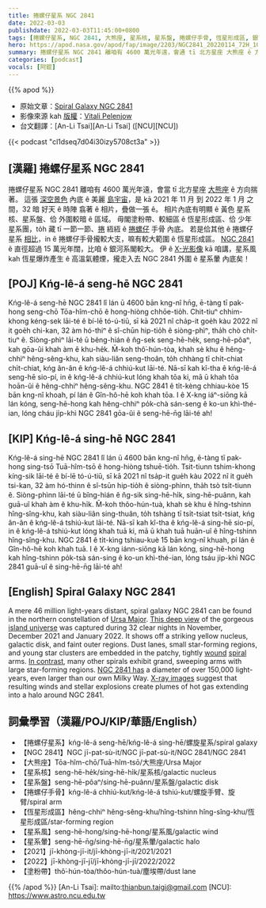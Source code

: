 ```yaml
---
title: 捲螺仔星系 NGC 2841
date: 2022-03-03
publishdate: 2022-03-03T11:45:00+0800
tags: [捲螺仔星系, NGC 2841, 大熊座, 星系核, 星系盤, 捲螺仔手骨, 恆星形成區, 銀河系, X-光, 星系風, 星系暈, 塗粉帶]
hero: https://apod.nasa.gov/apod/fap/image/2203/NGC2841_20220114_72H_1024.jpg
summary: 捲螺仔星系 NGC 2841 離咱有 4600 萬光年遠，會通 tī 北方星座 大熊座 ê 方向揣著。
categories: [podcast]
vocals: [阿錕]
---
```


{{% apod %}}

- 原始文章：[Spiral Galaxy NGC 2841](https://apod.nasa.gov/apod/ap220303.html)
- 影像來源 kah [版權][copyright]：[Vitali Pelenjow](mailto:firstnamelastname@online.de)
- 台文翻譯：[An-Li Tsai][An-Li Tsai] ([NCU][NCU])

{{< podcast "cl1dseq7d04i30izy5708ct3a" >}}

## [漢羅] 捲螺仔星系 NGC 2841
捲螺仔星系 NGC 2841 離咱有 4600 萬光年遠，會當 tī 北方星座 [大熊座][Ursa Major] ê 方向揣著。
這張 [深空景色][This deep view] 內底 ê 美麗 [島宇宙][island universe]，是 kā 2021 年 11 月 到 2022 年 1 月 之間，32 暗 好天 ê 時陣 翕著 ê 相片，疊做一張 ê。
相片內底有明顯 ê 黃色 星系核、星系盤、佮 外圍較暗 ê 區域。
毋閣塗粉帶、較細區 ê 恆星形成區、佮 少年星系團，to̍h 藏 tī 一節一節、[捲][wound] 絚絚 ê [捲螺仔][spiral] 手骨 內底。
若是佮其他 ê 捲螺仔星系 [相比][In contrast]，in ê 捲螺仔手骨攏較大支，嘛有較大範圍 ê 恆星形成區。
[NGC 2841][NGC 2841 has] ê 直徑超過 15 萬光年闊，比咱 ê 銀河系閣較大。
伊 ê [X-光影像][X-ray images] kā 咱講，星系風 kah 恆星爆炸產生 ê 高溫氣體煙，攏走入去 NGC 2841 外圍 ê 星系暈 內底矣！

## [POJ] Kńg-lê-á seng-hē NGC 2841
Kńg-lê-á seng-hē NGC 2841 lî lán ū 4600 bān kng-nî hn̄g, ē-tàng tī pak-hong seng-chō Tōa-hîm-chō ê hong-hiòng chhōe-tio̍h.
Chit-tiuⁿ chhim-khong kéng-sek lāi-té ê bí-lē tó-ú-tiū, sī kā 2021 nî cha̍p-it goe̍h kàu 2022 nî it goe̍h chi-kan, 32 àm hó-thiⁿ ê sî-chūn hip-tio̍h ê siòng-phìⁿ, tha̍h chò chi̍t-tiuⁿ ê.
Siòng-phìⁿ lāi-té ū bêng-hián ê n̂g-sek seng-hē-he̍k, seng-hē-pôaⁿ, kah gōa-ûi khah àm ê khu-he̍k.
M̄-koh thô͘-hún-tòa, khah sè khu ê hêng-chhiⁿ hêng-sêng-khu, kah siàu-liân seng-thoân, to̍h chhàng tī chi̍t-chiat chi̍t-chiat, kńg ân-ân ê kńg-lê-á chhiú-kut lāi-té.
Nā-sī kah kî-tha ê kńg-lê-á seng-hē sio-pí, in ê kńg-lê-á chhiú-kut lóng khah tōa ki, mā ū khah tōa hoān-ûi ê hêng-chhiⁿ hêng-sêng-khu.
NGC 2841 ê ti̍t-kèng chhiau-kòe 15 bān kng-nî khoah, pí lán ê Gîn-hô-hē koh khah tōa.
I ê X-kng iáⁿ-siōng kā lán kóng, seng-hē-hong kah hêng-chhiⁿ po̍k-chà sán-seng ê ko-un khì-thé-ian, lóng cháu ji̍p-khì NGC 2841 gōa-ûi ê seng-hē-n̄g lāi-té ah!


## [KIP] Kńg-lê-á sing-hē NGC 2841
Kńg-lê-á sing-hē NGC 2841 lî lán ū 4600 bān kng-nî hn̄g, ē-tàng tī pak-hong sing-tsō Tuā-hîm-tsō ê hong-hiòng tshuē-tio̍h.
Tsit-tiunn tshim-khong kíng-sik lāi-té ê bí-lē tó-ú-tiū, sī kā 2021 nî tsa̍p-it gue̍h kàu 2022 nî it gue̍h tsi-kan, 32 àm hó-thinn ê sî-tsūn hip-tio̍h ê siòng-phìnn, tha̍h tsò tsi̍t-tiunn ê.
Siòng-phìnn lāi-té ū bîng-hián ê n̂g-sik sing-hē-hi̍k, sing-hē-puânn, kah guā-uî khah àm ê khu-hi̍k.
M̄-koh thôo-hún-tuà, khah sè khu ê hîng-tshinn hîng-sîng-khu, kah siàu-liân sing-thuân, to̍h tshàng tī tsi̍t-tsiat tsi̍t-tsiat, kńg ân-ân ê kńg-lê-á tshiú-kut lāi-té.
Nā-sī kah kî-tha ê kńg-lê-á sing-hē sio-pí, in ê kńg-lê-á tshiú-kut lóng khah tuā ki, mā ū khah tuā huān-uî ê hîng-tshinn hîng-sîng-khu.
NGC 2841 ê ti̍t-kìng tshiau-kuè 15 bān kng-nî khuah, pí lán ê Gîn-hô-hē koh khah tuā.
I ê X-kng iánn-siōng kā lán kóng, sing-hē-hong kah hîng-tshinn po̍k-tsà sán-sing ê ko-un khì-thé-ian, lóng tsáu ji̍p-khì NGC 2841 guā-uî ê sing-hē-n̄g lāi-té ah!

## [English] Spiral Galaxy NGC 2841

A mere 46 million light-years distant, spiral galaxy NGC 2841 can be found in the northern constellation of [Ursa Major][Ursa Major].
[This deep view][This deep view] of the gorgeous [island universe][island universe] was captured during 32 clear nights in November, December 2021 and January 2022.
It shows off a striking yellow nucleus, galactic disk, and faint outer regions.
Dust lanes, small star-forming regions, and young star clusters are embedded in the patchy, tightly [wound][wound] [spiral][spiral] arms.
[In contrast][In contrast], many other spirals exhibit grand, sweeping arms with large star-forming regions.
[NGC 2841 has][NGC 2841 has] a diameter of over 150,000 light-years, even larger than our own Milky Way.
[X-ray images][X-ray images] suggest that resulting winds and stellar explosions create plumes of hot gas extending into a halo around NGC 2841.


## 詞彙學習（漢羅/POJ/KIP/華語/English）
- 【捲螺仔星系】kńg-lê-á seng-hē/kńg-lê-á sing-hē/螺旋星系/spiral galaxy
- 【NGC 2841】NGC jī-pat-sù-it/NGC jī-pat-sù-it/NGC 2841/NGC 2841
- 【大熊座】Tōa-hîm-chō/Tuā-hîm-tsō/大熊座/Ursa Major
- 【星系核】seng-hē-he̍k/sing-hē-hi̍k/星系核/galactic nucleus
- 【星系盤】seng-hē-pôaⁿ/sing-hē-puânn/星系盤/galactic disk
- 【捲螺仔手骨】kńg-lê-á chhiú-kut/kńg-lê-á tshiú-kut/螺旋手臂、旋臂/spiral arm
- 【恆星形成區】hêng-chhiⁿ hêng-sêng-khu/hîng-tshinn hîng-sîng-khu/恆星形成區/star-forming region
- 【星系風】seng-hē-hong/sing-hē-hong/星系風/galactic wind
- 【星系暈】seng-hē-n̄g/sing-hē-n̄g/星系暈/galactic halo
- 【2021】jī-khòng-jī-it/jī-khòng-jī-it/2021/2021
- 【2022】jī-khòng-jī-jī/jī-khòng-jī-jī/2022/2022
- 【塗粉帶】thô͘-hún-tòa/thôo-hún-tuà/塵埃帶/dust lane

{{% /apod %}}
[An-Li Tsai]: mailto:thianbun.taigi@gmail.com
[NCU]: https://www.astro.ncu.edu.tw

[copyright]: https://apod.nasa.gov/apod/fap/lib/about_apod.html#srapply

[Ursa Major]:https://apod.nasa.gov/apod/ap070108.html
[This deep view]:https://www.astrobin.com/hcoudt/
[island universe]:http://cass.ucsd.edu/public/tutorial/Galaxies.html
[wound]:http://casa.colorado.edu/~danforth/science/spiral/
[spiral]:https://apod.nasa.gov/apod/ap030925.html
[In contrast]:https://apod.nasa.gov/apod/ap091017.html
[NGC 2841 has]:https://hubblesite.org/contents/media/images/2011/06/2821-Image.html
[X-ray images]:http://chandra.harvard.edu/photo/2006/n2841/
